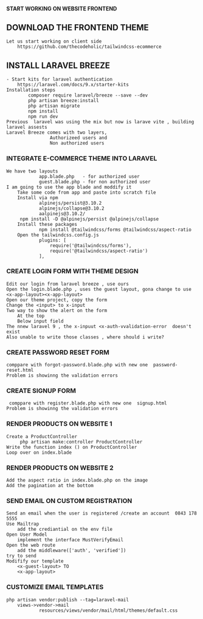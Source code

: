 #### START WORKING ON WEBSITE FRONTEND

## DOWNLOAD THE FRONTEND THEME
    Let us start working on client side 
        https://github.com/thecodeholic/tailwindcss-ecommerce

## INSTALL LARAVEL BREEZE
    - Start kits for laravel authentication
        https://laravel.com/docs/9.x/starter-kits
    Installation steps
            composer require laravel/breeze --save --dev
            php artisan breeze:install
            php artisan migrate
            npm install
            npm run dev
    Previous  laravel was using the mix but now is larave vite , building laravel assests
    Laravel Breeze comes with two layers,  
                    Authorizeed users and 
                    Non authorized users

### INTEGRATE E-COMMERCE THEME INTO LARAVEL
    We have two layouts 
                app.blade.php   - for authorized user
                guest.blade.php - for non authorized user
    I am going to use the app blade and moddify it
        Take some code from app and paste into scratch file
        Install via npm
                alpinejs/persist@3.10.2
                alpinejs/collapse@3.10.2
                aalpinejs@3.10.2/
         npm install -D @alpinejs/persist @alpinejs/collapse 
        Install these packages
                npm install @tailwindcss/forms @tailwindcss/aspect-ratio 
        Open the tailwindcss.config.js 
                plugins: [
                    require('@tailwindcss/forms'),
                    require('@tailwindcss/aspect-ratio')
                ],

### CREATE LOGIN FORM WITH THEME DESIGN
    Edit our login from laravel breeze , use ours
    Open the login.blade.php , uses the guest layout, gona change to use <x-app-layout><x-app-layout>
    Open our theme project, copy the form
    Change the <input> to x-input
    Two way to show the alert on the form
        At the top 
        Below input field
    The nnew laravel 9 , the x-inpuut <x-auth-vvalidation-error  doesn't exist
    Also unable to write those classes , where should i write?

### CREATE PASSWORD RESET FORM
    comppare with forgot-password.blade.php with new one  password-reset.html
    Problem is showinng the validation errors

###  CREATE SIGNUP FORM
     comppare with register.blade.php with new one  signup.html
    Problem is showinng the validation errors

###  RENDER PRODUCTS ON WEBSITE 1
    Create a ProductController  
         php artisan make:controller ProductController 
    Write the function index () on ProductController
    Loop over on index.blade

###  RENDER PRODUCTS ON WEBSITE 2
    Add the aspect ratio in index.blade.php on the image 
    Add the pagination at the bottom

### SEND EMAIL ON CUSTOM REGISTRATION
    Send an email when the user is registered /create an account  0843 178 5555
    Use Mailtrap
        add the crediantial on the env file
    Open User Model 
        implement the interface MustVerifyEmail
    Open the web route 
        add the middleware(['auth', 'verified'])
    try to send
    Modifify our template
        <x-guest-layout> TO
        <x-app-layout>


### CUSTOMIZE EMAIL TEMPLATES
    php artisan vendor:publish --tag=laravel-mail  
        views->vendor->mail
                resources/views/vendor/mail/html/themes/default.css
    









    

    
    

